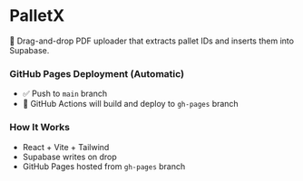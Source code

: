 # PalletX

🚀 Drag-and-drop PDF uploader that extracts pallet IDs and inserts them into Supabase.

### GitHub Pages Deployment (Automatic)

- ✅ Push to `main` branch
- 🚀 GitHub Actions will build and deploy to `gh-pages` branch

### How It Works

- React + Vite + Tailwind
- Supabase writes on drop
- GitHub Pages hosted from `gh-pages` branch
